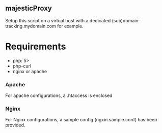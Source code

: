 ## majesticProxy

Setup this script on a virtual host with a dedicated (sub)domain: tracking.mydomain.com for example.

# Requirements

- php: 5>
- php-curl
- nginx or apache


### Apache
For apache configurations,  a .htaccess is enclosed

### Nginx
For Nginx configurations, a sample config (ngxin.sample.conf) has been provided.

